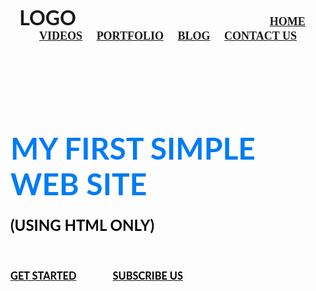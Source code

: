 <!DOCTYPE html>
<html lang="en">
<head>
    <meta charset="utf-8">
    <title>
        My Simple Web site using HTML only
    </title>
</head>

<body background="1.jpg" link="#000" alink="#017bf5" vlink="#000">
    <br />
    <h3 align="center">
        <font face="Lato" size="6">LOGO</font>     &nbsp;&nbsp;&nbsp;&nbsp;&nbsp;&nbsp;&nbsp;&nbsp;&nbsp;&nbsp;&nbsp;&nbsp;&nbsp;&nbsp;&nbsp;&nbsp;&nbsp;&nbsp;&nbsp;&nbsp;&nbsp;&nbsp;&nbsp;&nbsp;&nbsp;&nbsp;&nbsp;&nbsp;&nbsp;&nbsp;&nbsp;&nbsp;&nbsp;&nbsp;&nbsp;&nbsp;&nbsp;&nbsp;&nbsp;&nbsp;&nbsp;&nbsp;&nbsp;&nbsp;&nbsp;&nbsp;&nbsp;&nbsp;&nbsp;&nbsp;&nbsp;&nbsp;&nbsp;&nbsp;&nbsp;&nbsp;&nbsp;&nbsp;&nbsp;&nbsp;&nbsp;&nbsp;&nbsp;&nbsp;&nbsp;&nbsp;&nbsp;&nbsp;&nbsp;&nbsp;&nbsp;&nbsp;&nbsp;&nbsp;&nbsp;&nbsp;&nbsp;&nbsp;
      <font face="cinzel" size="4">
        <a href="#">HOME</a>&nbsp;&nbsp;&nbsp;&nbsp;
        <a href="#">VIDEOS</a>&nbsp;&nbsp;&nbsp;&nbsp;
        <a href="#">PORTFOLIO</a>&nbsp;&nbsp;&nbsp;&nbsp;
        <a href="#">BLOG</a>&nbsp;&nbsp;&nbsp;&nbsp;
        <a href="#">CONTACT US</a>
        </font>
    </h3>
  <br /><br /><br /><br /><br />
  <h1 aling="center">
    <font face="Lato" color="#017bf5" size="7">
           MY FIRST SIMPLE WEB SITE
      </font>
   </h1>
   <h3 aling="center">
      <font face="Lato" color="#000" size="5">
           (USING HTML ONLY)
      </font>
   </h3>
  <br />
  <h3 aling="center">
    <a href="#">
      <font face="Lato" color="#000">GET STARTED</font></a>&nbsp;&nbsp;&nbsp;&nbsp;&nbsp;&nbsp;&nbsp;&nbsp;&nbsp;&nbsp;&nbsp;&nbsp;&nbsp;&nbsp;
    <a href="#">
      <font face="Lato" color="#000">SUBSCRIBE US
      </font>
    </a>
    </h3>
</body>

</html>
</html>
